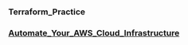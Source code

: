 ### Terraform_Practice

### [Automate_Your_AWS_Cloud_Infrastructure](https://www.youtube.com/watch?v=SLB_c_ayRMo&ab_channel=freeCodeCamp.org)